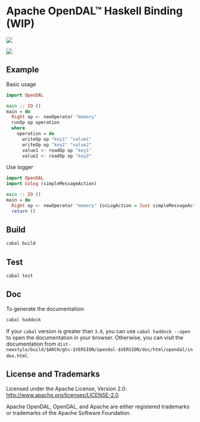 # Apache OpenDAL™ Haskell Binding (WIP)

![](https://img.shields.io/badge/status-unreleased-red)

![](https://github.com/apache/incubator-opendal/assets/5351546/87bbf6e5-f19e-449a-b368-3e283016c887)

## Example

Basic usage

```haskell
import OpenDAL

main :: IO ()
main = do
  Right op <- newOperator "memory"
  runOp op operation
  where
    operation = do
      writeOp op "key1" "value1"
      writeOp op "key2" "value2"
      value1 <- readOp op "key1"
      value2 <- readOp op "key2"
```

Use logger

```haskell
import OpenDAL
import Colog (simpleMessageAction)

main :: IO ()
main = do
  Right op <- newOperator "memory" {ocLogAction = Just simpleMessageAction}
  return ()
```

## Build

```bash
cabal build
```

## Test

```bash
cabal test
```

## Doc

To generate the documentation:

```bash
cabal haddock
```

If your `cabal` version is greater than `3.8`, you can use `cabal haddock --open` to open the documentation in your browser. Otherwise, you can visit the documentation from `dist-newstyle/build/$ARCH/ghc-$VERSION/opendal-$VERSION/doc/html/opendal/index.html`.

## License and Trademarks

Licensed under the Apache License, Version 2.0: http://www.apache.org/licenses/LICENSE-2.0

Apache OpenDAL, OpenDAL, and Apache are either registered trademarks or trademarks of the Apache Software Foundation.
